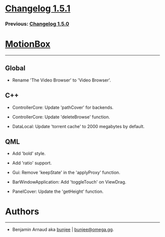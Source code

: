# [Changelog 1.5.1](http://omega.gg/MotionBox/changes/1.5.1.html)

### Previous: [Changelog 1.5.0](1.5.0.html)

# [MotionBox](http://omega.gg/MotionBox)
---

## Global

- Rename 'The Video Browser' to 'Video Browser'.


## C++

- ControllerCore: Update 'pathCover' for backends.

- ControllerCore: Update 'deleteBrowse' function.

- DataLocal: Update 'torrent cache' to 2000 megabytes by default.


## QML

- Add 'bold' style.

- Add 'ratio' support.

- Gui: Remove 'keepState' in the 'applyProxy' function.

- BarWindowApplication: Add 'toggleTouch' on ViewDrag.

- PanelCover: Update the 'getHeight' function.


# Authors
---

- Benjamin Arnaud aka [bunjee](http://bunjee.me) | <bunjee@omega.gg>.
